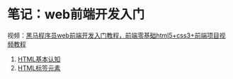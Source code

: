 # 笔记：web前端开发入门

视频：[黑马程序员web前端开发入门教程，前端零基础html5+css3+前端项目视频教程](https://www.bilibili.com/video/BV1Kg411T7t9/?vd_source=46ed189dd0398c0085616569579751b7)

1. [HTML基本认知](/blog/html-basic/html-basic.md)
2. [HTML标签元素](/blog/html-basic/html-element.md)